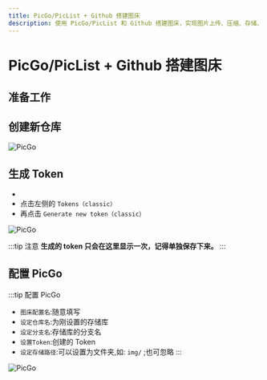 ```yaml
---
title: PicGo/PicList + Github 搭建图床
description: 使用 PicGo/PicList 和 Github 搭建图床，实现图片上传、压缩、存储、加速与管理，提升图床效率与稳定性。
---
```


# PicGo/PicList + Github 搭建图床

## 准备工作

<links
  :grid="3"
  :items="[
    {
      icon: { icon: 'cib:github', color: { light: '#000', dark: '#fff' } },
      name: '注册账号',
      link: 'https://github.com/'
    },
    {
      image: 'https://molunerfinn.com/PicGo/imgs/256x256--icons.png',
      name: '下载 PicGo',
      link: 'https://molunerfinn.com/PicGo/'
    },
    { image: 'https://pichoro.msq.pub/favicon/app_icon.png', name: '下载 PicList', link: 'https://piclist.cn/' }
  ]"
/>

## 创建新仓库

![PicGo](https://i.theojs.cn/docs/20230902143628.webp '仓库必须是 `public` 的，否则存储的图片不能正常访问。')

## 生成 Token

- <Pill icon="oui:token-key" name="生成 Token" link="https://github.com/settings/tokens" />
- 点击左侧的 `Tokens（classic）`
- 再点击 `Generate new token（classic）`

![PicGo](https://i.theojs.cn/docs/20230902144325.webp '填写`Note`，勾选`repo`，点击生成`Token`')

:::tip 注意
**生成的 token 只会在这里显示一次，记得单独保存下来。**
:::

## 配置 PicGo

:::tip 配置 PicGo

- `图床配置名`:随意填写
- `设定仓库名`:为刚设置的存储库
- `设定分支名`:存储库的分支名
- `设置Token`:创建的 Token
- `设定存储路径`:可以设置为文件夹,如: `img/` ;也可忽略
  :::

![PicGo](https://i.theojs.cn/docs/20230902150820.webp '配置 PicGo')

